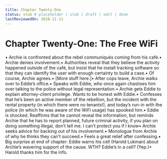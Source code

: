 ```yaml
---
title: Chapter Twenty-One
status: stub # placeholder | stub | draft | edit | done
lastReviewedOn: 2018-11-11
---
```


# Chapter Twenty-One: The Free WiFi

•	Archie is confronted about the rebel communiqués coming from his café.•	Archie denies involvement.•	Authorities reveal that they believe the activity happened outside of the café, but insist that he install tracking software so that they can identify the user with enough certainty to build a case.•	Of course, Archie agrees.•	[More stuff here.]•	After cops leave, Archie walks over to Eddie’s office.•	Speaks with Eddie, who once again chastises him over talking to the police without legal representation.•	Archie gets Eddie to explain attorney-client privilege. Wants to be honest with Eddie.•	Confesses that he’s been an active member of the rebellion, but the incident with the rental property (in which there were no tenants!), and today’s run-in with the police (in which he was aware of the WiFi usage) has spooked him.•	Eddie is shocked. Reaffirms that he cannot reveal the information, but reminds Archie that he has to report planned, future criminal activity, if you plan on doing something illegal, don’t tell me. I can’t protect you if I know•	Archie seeks advice for backing out of his involvement.•	Monologue from Archie of why he thinks they can’t succeed.•	Feels a great relief after confessing.•	Big surprise at end of chapter: Eddie warns his cell (Harold Lukman) about Archie’s wavering support of the cause. WTH? Eddie’s in a cell? (Yep.)•	Harold thanks him for the info.
